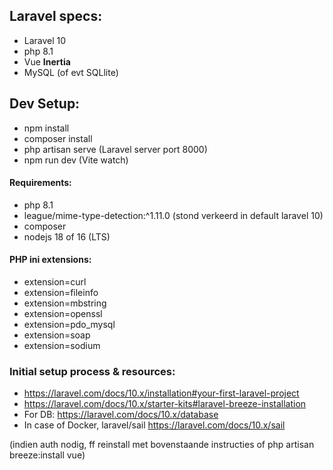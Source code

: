 ## Laravel specs:
- Laravel 10
- php 8.1
- Vue **Inertia**
- MySQL (of evt SQLlite)

## Dev Setup:
- npm install
- composer install
- php artisan serve (Laravel server port 8000)
- npm run dev (Vite watch)

#### Requirements: 
- php 8.1
- league/mime-type-detection:^1.11.0 (stond verkeerd in default laravel 10)
- composer
- nodejs 18 of 16 (LTS)

#### PHP ini extensions:
- extension=curl
- extension=fileinfo
- extension=mbstring
- extension=openssl
- extension=pdo_mysql
- extension=soap
- extension=sodium

### Initial setup process & resources:
- https://laravel.com/docs/10.x/installation#your-first-laravel-project
- https://laravel.com/docs/10.x/starter-kits#laravel-breeze-installation
- For DB: https://laravel.com/docs/10.x/database
- In case of Docker, laravel/sail https://laravel.com/docs/10.x/sail

(indien auth nodig, ff reinstall met bovenstaande instructies of php artisan breeze:install vue)
